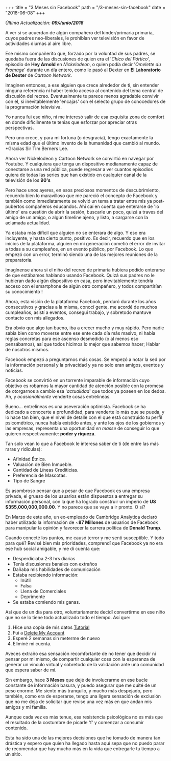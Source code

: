+++
title = "3 Meses sin Facebook"
path = "/3-meses-sin-facebook"
date = "2018-06-08"
+++

_Última Actualización: **09/Junio/2018**_

A ver si se acuerdan de algún compañero del kinder/primaria primaria, cuyos padres neo-liberales, le prohibían ver televisión en favor de actividades diurnas al aire libre.

Ese mismo compañerito que, forzado por la voluntad de sus padres, se quedaba fuera de las discusiones de quien era el '_Chico del Pórtico_', episodio de **Hey Arnold** en _Nickelodeon_, o quien podía decir '_Omelette du Fromage_' durante un día entero, como le pasó al Dexter en **El Laboratorio de Dexter** de _Cartoon Network_.

Imaginen entonces, a ese alguien que crece alrededor de ti, sin entender ninguna referencia ni haber tenido acceso al contenido del tema central de discusión del recreo. Eventualmente te parece menos agradable convivir con el, si inevitablemente 'encajas' con el selecto grupo de conocedores de la programación televisiva.

Yo nunca fui ese niño, ni me interesó salir de esa exquisita zona de comfort en donde difícilmente te tenias que esforzar por apreciar otras perspectivas.

Pero uno crece, y para mi fortuna (o desgracia), tengo exactamente la mísma edad que el último invento de la humanidad que cambió al mundo. \*Gracias Sir Tim Berners Lee.

Ahora ver Nickelodeon y Cartoon Network se convirtió en navegar por Youtube. Y cualquiera que tenga un dispositivo medianamente capaz de conectarse a una red pública, puede regresar a ver cuantos episodios quiera de todas las series que han existido en cualquier canal de la televisión de los **90's**

Pero hace unos ayeres, en esos preciosos momentos de descubrimiento, recuerdo bien lo maravilloso que me pareció el concepto de Facebook y también como inmediatamente se volvió un tema a tratar entre mis ya post-pubertos compañeros educandos. Ahí caí en cuenta que enterarse de 'lo último' era cuestión de abrir la sesión, buscarle un poco, quizá a traves del amigo de un amigo, o algún timeline ajeno, y listo, a cargarse con la aclamada actualidad.

Ya estaba más difícil que alguien no se enterara de algo. Y eso era incluyente, y hasta cierto punto, positivo. Es decir, recuerdo que en los inicios de la plataforma, alguien en mi generación cometió el error de invitar a todas a su cumpleaños, en un evento público, por Facebook. Lo que empezó con un error, terminó siendo una de las mejores reuniones de la preparatoria.

Imagínense ahora si el niño del recreo de primaria hubiera podido enterarse de que estábamos hablando usando Facebook. Quizá sus padres no le hubieran dado algún dispositivo en casa, pero inevitablemente tendría acceso con el smartphone de algún otro compañero, y todos compartirían su conocimiento !

Ahora, esta visión de la plataforma Facebook, perduró durante los años consecutivos y gracias a la misma, conocí gente, me acordé de muchos cumpleaños, asistí a eventos, conseguí trabajo, y sobretodo mantuve contacto con mis allegados.

Era obvio que algo tan bueno, iba a crecer mucho y muy rápido. Pero nadie sabía bien como moverse entre ese ente cada día más masivo, ni había reglas concretas para ese ascenso desmedido (o al menos eso pensábamos), así que todos hicimos lo mejor que sabemos hacer; Hablar de nosotros mismos.

Facebook empezó a preguntarnos más cosas. Se empezó a notar la sed por la información personal y la privacidad y ya no solo eran amigos, eventos y noticias.

Facebook se convirtió en un torrente imparable de información cuyo objetivo es robarnos la mayor cantidad de atención posible con la promesa de otorgarnos a cambio esa '_actualidad_' que todos ya poseen en los dedos. Ah, y _ocasionalmente_ venderte cosas entrelineas.

Bueno... entrelineas es una aseveración optimista. Facebook se ha dedicado a conocerte a profundidad, para venderte lo más que se pueda, y lo hace tan bien, que el nivel de detalle con el que está construido tu perfil psicométrico, nunca había existido antes, y ante los ojos de los gobiernos y las empresas, representa una oportunidad _en masse_ de conseguir lo que quieren respectivamente: **poder y riqueza**.

Tan solo vean lo que a Facebook le interesa saber de ti (de entre las más raras y ridículas):

- Afinidad Étnica.
- Valuación de Bien Inmueble.
- Cantidad de Líneas Crediticias.
- Preferencia de Mascotas.
- Tipo de Sangre

Es asombroso pensar que a pesar de que Facebook es una empresa privada, el grueso de los usuarios están dispuestos a entregar su información personal, con la que ha logrado construir un imperio de **US \$355,000,000,000.00**. Y no parece que se vaya a ir pronto. O si?

En Marzo de este año, un ex-empleado de Cambridge Analytica declaró haber utilizado la información de ~**87 Millones** de usuarios de Facebook para manipular la opinión y favorecer la carrera política de **Donald Trump**.

Cuando conecté los puntos, me causó terror y me senti susceptible. Y todo para qué?
Revisé bien mis prioridades, comprendí que Facebook ya no era ese hub social amigable, y me di cuenta que:

- Desperdiciaba 2-3 hrs diarias
- Tenía discusiones banales con extraños
- Dañaba mis habilidades de comunicación
- Estaba recibiendo información:
  - Inútil
  - Falsa
  - Llena de Comerciales
  - Deprimente
- Se estaba comiendo mis ganas.

Así que de un día para otro, voluntariamente decidí convertirme en ese niño que no se lo tiene todo actualizado todo el tiempo. Así que:

1. Hice una copia de mis datos [Tutorial](https://www.facebook.com/help/1701730696756992/?helpref=hc_fnav)
2. Fui a [Delete My Account](https://www.facebook.com/help/delete_account)
3. Esperé 2 semanas sin meterme de nuevo
4. Eliminé mi cuenta.

Aveces extraño esa sensación recomfortante de no tener que decidir ni pensar por mi mismo, de compartir cualquier cosa con la esperanza de generar un vinculo virtual y sobretodo de la validación ante una comunidad que espera saber de mi.

Sin embargo, hace **3 Meses** que dejé de involucrarme en ese bucle constante de información basura, y puedo asegurar que me quité de un peso enorme. Me siento más tranquilo, y mucho más despejado, pero también, como era de esperarse, tengo una ligera sensación de exclusión que no me deja de solicitar que revise una vez más en que andan mis amigos y mi familia.

Aunque cada vez es más tenue, esa resistencia psicológica no es más que el resultado de la costumbre de picarle 'f' y comenzar a consumir contenido.

Esta ha sido una de las mejores decisiones que he tomado de manera tan drástica y espero que quien ha llegado hasta aquí sepa que no puedo parar de recomendar que hay mucho más en la vida que entregarle tu tiempo a un sitio.
